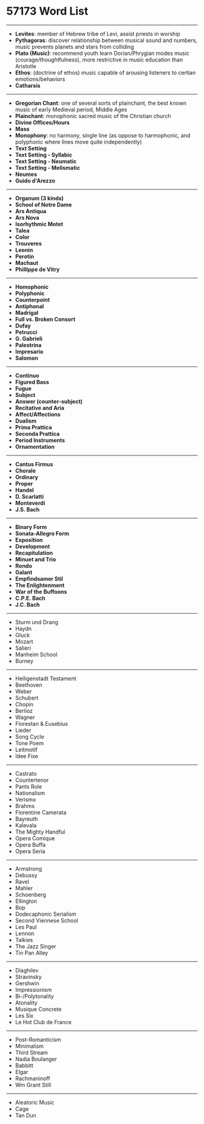 # 57173 Word List

---

- __Levites__: member of Hebrew tribe of Levi, assist priests in worship
- __Pythagoras__: discover relationship between musical sound and numbers, music prevents planets and stars from colliding
- __Plato (Music)__: recommend youth learn Dorian/Phrygian modes music (courage/thoughtfulness), more restrictive in music education than Aristotle
- __Ethos__: (doctrine of ethos) music capable of arousing listeners to certian emotions/behaviors
- __Catharsis__

---

- __Gregorian Chant__: one of several sorts of plainchant, the best known music of early Medieval period, Middle Ages
- __Plainchant__: monophonic sacred music of the Christian church
- __Divine Offices/Hours__
- __Mass__
- __Monophony__: no harmony, single line (as oppose to harmophonic, and polyphonic where lines move quite independently)
- __Text Setting__
- __Text Setting - Syllabic__
- __Text Setting - Neumatic__
- __Text Setting - Melismatic__
- __Neumes__
- __Guido d'Arezzo__

---

- __Organum (3 kinds)__
- __School of Notre Dame__
- __Ars Antiqua__
- __Ars Nova__
- __Isorhythmic Motet__
- __Talea__
- __Color__
- __Trouveres__
- __Leonin__
- __Perotin__
- __Machaut__
- __Phillippe de Vitry__

---

- __Homophonic__
- __Polyphonic__
- __Counterpoint__
- __Antiphonal__
- __Madrigal__
- __Full vs. Broken Consort__
- __Dufay__
- __Petrucci__
- __G. Gabrieli__
- __Palestrina__
- __Impresario__
- __Salomon__

---

- __Continuo__
- __Figured Bass__
- __Fugue__
- __Subject__
- __Answer (counter-subject)__
- __Recitative and Aria__
- __Affect/Affections__
- __Dualism__
- __Prima Prattica__
- __Seconda Prattica__
- __Period Instruments__
- __Ornamentation__

---

- __Cantus Firmus__
- __Chorale__
- __Ordinary__
- __Proper__
- __Handel__
- __D. Scarlatti__
- __Monteverdi__
- __J.S. Bach__

---

- __Binary Form__
- __Sonata-Allegro Form__
- __Exposition__
- __Development__
- __Recapitulation__
- __Minuet and Trio__
- __Rondo__
- __Galant__
- __Empfindsamer Stil__
- __The Enlightenment__
- __War of the Buffoons__
- __C.P.E. Bach__
- __J.C. Bach__

---

- Sturm und Drang
- Haydn
- Gluck
- Mozart
- Salieri
- Manheim School
- Burney

---

- Heiligenstadt Testament
- Beethoven
- Weber
- Schubert
- Chopin
- Berlioz
- Wagner
- Florestan & Eusebius
- Lieder
- Song Cycle
- Tone Poem
- Leitmotif
- Idee Fixe

---

- Castrato
- Countertenor
- Pants Role
- Nationalism
- Verismo
- Brahms
- Florentine Camerata
- Bayreuth
- Kalevala
- The Mighty Handful
- Opera Comique
- Opera Buffa
- Opera Seria

---

- Armstrong
- Debussy
- Ravel
- Mahler
- Schoenberg
- Ellington
- Bop
- Dodecaphonic Serialism
- Second Viennese School
- Les Paul
- Lennon
- Talkies
- The Jazz Singer
- Tin Pan Alley

---

- Diaghilev
- Stravinsky
- Gershwin
- Impressionism
- Bi-/Polytonality
- Atonality
- Musique Concrete
- Les Six
- Le Hot Club de France

---

- Post-Romanticism
- Minimalism
- Third Stream
- Nadia Boulanger
- Babbitt
- Elgar
- Rachmaninoff
- Wm Grant Still

---

- Aleatoric Music
- Cage
- Tan Dun
